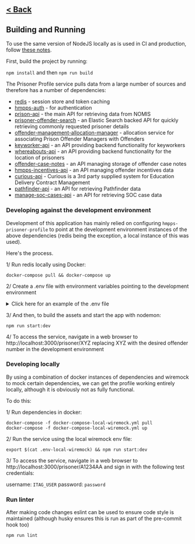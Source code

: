 [< Back](../README.md)
---

## Building and Running

To use the same version of NodeJS locally as is used in CI and production, follow [these notes](nvm.md).

First, build the project by running:

`npm install` and then `npm run build`

The Prisoner Profile service pulls data from a large number of sources and 
therefore has a number of dependencies:

* [redis](https://redis.io/) - session store and token caching
* [hmpps-auth](https://github.com/ministryofjustice/hmpps-auth) - for authentication
* [prison-api](https://github.com/ministryofjustice/prison-api) - the main API for retrieving data from NOMIS 
* [prisoner-offender-search](https://github.com/ministryofjustice/prisoner-offender-search) - an Elastic Search backed API for quickly retrieving commonly requested prisoner details
* [offender-management-allocation-manager](https://github.com/ministryofjustice/offender-management-allocation-manager) - allocation service for associating Prison Offender Managers with Offenders
* [keyworker-api](https://github.com/ministryofjustice/keyworker-api) - an API providing backend functionality for keyworkers
* [whereabouts-api](https://github.com/ministryofjustice/whereabouts-api) - an API providing backend functionality for the location of prisoners
* [offender-case-notes](https://github.com/ministryofjustice/offender-case-notes) - an API managing storage of offender case notes
* [hmpps-incentives-api](https://github.com/ministryofjustice/hmpps-incentives-api) - an API managing offender incentives data
* [curious-api](https://github.com/ministryofjustice/curious-API) - Curious is a 3rd party supplied system for Education Delivery Contract Management
* [pathfinder-api](https://github.com/ministryofjustice/pathfinder-api) - an API for retrieving Pathfinder data
* [manage-soc-cases-api](https://github.com/ministryofjustice/manage-soc-cases-api) - an API for retrieving SOC case data

### Developing against the development environment
Development of this application has mainly relied on configuring `hmpps-prisoner-profile` to point at the development 
environment instances of the above dependencies (redis being the exception, a local instance of this was used).

Here's the process.

1/ Run redis locally using Docker:
```
docker-compose pull && docker-compose up
```

2/ Create a .env file with environment variables pointing to the development environment
<details>
<summary>Click here for an example of the .env file</summary>
<br>
Note, personal client credentials need to be requested from the Auth team
to provide the missing client id and secret variables.

```
PORT=3000
NODE_ENV=development
API_CLIENT_ID=
API_CLIENT_SECRET=
SYSTEM_CLIENT_ID=
SYSTEM_CLIENT_SECRET=
TOKEN_VERIFICATION_ENABLED=true
HMPPS_AUTH_URL=https://sign-in-dev.hmpps.service.justice.gov.uk/auth
PRISON_API_URL=https://prison-api-dev.prison.service.justice.gov.uk
PRISONER_SEARCH_API_URL=https://prisoner-search-dev.prison.service.justice.gov.uk
DPS_HOME_PAGE_URL=https://digital-dev.prison.service.justice.gov.uk
ALLOCATION_MANAGER_ENDPOINT_URL=https://dev.moic.service.justice.gov.uk
KEYWORKER_API_URL=https://keyworker-api-dev.prison.service.justice.gov.uk
WHEREABOUTS_API_URL=https://whereabouts-api-dev.service.justice.gov.uk
CASE_NOTES_API_URL=https://dev.offender-case-notes.service.justice.gov.uk
INCENTIVES_API_URL=https://incentives-api-dev.hmpps.service.justice.gov.uk
CURIOUS_API_URL=https://testservices.sequation.net/sequation-virtual-campus2-api
PATHFINDER_API_URL=https://dev-api.pathfinder.service.justice.gov.uk
MANAGE_SOC_CASES_API_URL=https://manage-soc-cases-api-dev.hmpps.service.justice.gov.uk
TOKEN_VERIFICATION_API_URL=https://token-verification-api-dev.prison.service.justice.gov.uk
OFFENDER_CATEGORISATION_UI_URL=https://dev.offender-categorisation.service.justice.gov.uk
USE_OF_FORCE_UI_URL=https://dev.use-of-force.service.justice.gov.uk
MANAGE_A_WARRANT_FOLDER_UI_URL=https://manage-a-warrant-folder-dev.hmpps.service.justice.gov.uk
PATHFINDER_UI_URL=https://dev.pathfinder.service.justice.gov.uk
MANAGE_SOC_CASES_UI_URL=https://manage-soc-cases-dev.hmpps.service.justice.gov.uk
NON_ASSOCIATIONS_UI_URL: "https://non-associations-dev.hmpps.service.justice.gov.uk"
```
</details>

3/ And then, to build the assets and start the app with nodemon:
```
npm run start:dev
```

4/ To access the service, navigate in a web browser to http://localhost:3000/prisoner/XYZ
replacing XYZ with the desired offender number in the development environment

### Developing locally

By using a combination of docker instances of dependencies and wiremock to mock 
certain dependencies, we can get the profile working entirely locally, although it is
obviously not as fully functional.

To do this:

1/ Run dependencies in docker:
```
docker-compose -f docker-compose-local-wiremock.yml pull
docker-compose -f docker-compose-local-wiremock.yml up
```

2/ Run the service using the local wiremock env file:
```
export $(cat .env-local-wiremock) && npm run start:dev
```

3/ To access the service, navigate in a web browser to http://localhost:3000/prisoner/A1234AA
and sign in with the following test credentials:

username: `ITAG_USER`
password: `password`

### Run linter

After making code changes eslint can be used to ensure code style is maintained
(although husky ensures this is run as part of the pre-commit hook too)
```
npm run lint
```

